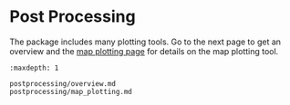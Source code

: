 # Post Processing

The package includes many plotting tools. Go to the next page to get an overview and the [map plotting page](postprocessing/map_plotting.md) for details on the map plotting tool.

```{toctree}
:maxdepth: 1

postprocessing/overview.md
postprocessing/map_plotting.md
```